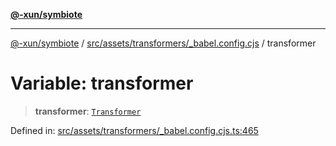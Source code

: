[**@-xun/symbiote**](../../../../../README.md)

***

[@-xun/symbiote](../../../../../README.md) / [src/assets/transformers/\_babel.config.cjs](../README.md) / transformer

# Variable: transformer

> **transformer**: [`Transformer`](../../../type-aliases/Transformer.md)

Defined in: [src/assets/transformers/\_babel.config.cjs.ts:465](https://github.com/Xunnamius/symbiote/blob/3708c142929779cedae6f80fd8d92e8d468daaf9/src/assets/transformers/_babel.config.cjs.ts#L465)
